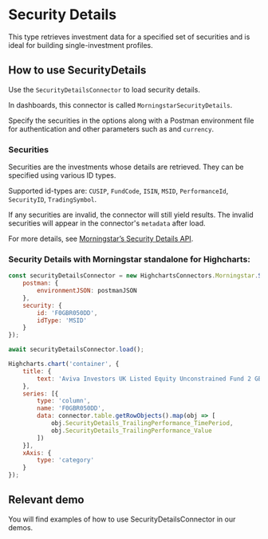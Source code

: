 # Security Details

This type retrieves investment data for a specified set of securities and is ideal for building single-investment profiles.

## How to use SecurityDetails

Use the `SecurityDetailsConnector` to load security details.

In dashboards, this connector is called `MorningstarSecurityDetails`.

Specify the securities in the options along with a Postman environment file for authentication and other parameters such as and `currency`.

### Securities

Securities are the investments whose details are retrieved. They can be specified using various ID types.

Supported id-types are: `CUSIP`, `FundCode`, `ISIN`, `MSID`, `PerformanceId`, `SecurityID`, `TradingSymbol`.

If any securities are invalid, the connector will still yield results. The invalid securities will appear in the connector's `metadata` after load.

For more details, see [Morningstar’s Security Details API].

### Security Details with Morningstar standalone for Highcharts:

```js
const securityDetailsConnector = new HighchartsConnectors.Morningstar.SecurityDetailsConnector({
    postman: {
        environmentJSON: postmanJSON
    },
    security: {
        id: 'F0GBR050DD',
        idType: 'MSID'
    }
});

await securityDetailsConnector.load();

Highcharts.chart('container', {
    title: {
        text: 'Aviva Investors UK Listed Equity Unconstrained Fund 2 GBP Acc'
    },
    series: [{
        type: 'column',
        name: 'F0GBR050DD',
        data: connector.table.getRowObjects().map(obj => [
            obj.SecurityDetails_TrailingPerformance_TimePeriod,
            obj.SecurityDetails_TrailingPerformance_Value
        ])
    }],
    xAxis: {
        type: 'category'
    }
});
```

## Relevant demo

You will find examples of how to use SecurityDetailsConnector in our demos.

[Morningstar’s Security Details API]: https://developer.morningstar.com/direct-web-services/documentation/api-reference/security-details/overview
